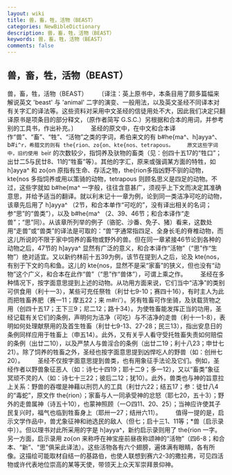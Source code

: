 ```yaml
---
layout: wiki
title: 兽，畜，牲，活物（BEAST）
categories: NewBibleDictionary
description: 兽，畜，牲，活物（BEAST）
keywords: 兽，畜，牲，活物（BEAST）
comments: false
---
```


## 兽，畜，牲，活物（BEAST）



兽，畜，牲，活物（BEAST）
　　〔译注：英上原书中，本条目用了颇多篇幅来解说英文 'beast' 与 'animal' 二字的演变、一般用法，以及英文圣经不同译本对有关字汇的译法等。这些资料对采用中文圣经的信徒用处不大，因此我们决定只翻译原书是项条目的部分释文，（原作者简写 G.S.C.）另根据和合本的用词，并参考别的工具书，作出补充。〕
　　圣经的原文中，在中文和合本译作“兽”、“畜”、“牲”、“活物”之类的字词，希伯来文的有 b#he{ma^、h]ayya^、b#`i^r，希腊文的则有 the{rion、zo{on、kte{nos、tetrapous。
　　原文这些字词中，旧约使用 be`ir 的次数较少，指饲养及驮物的畜类（见：创四十五17的“牲口”；出廿二5与民廿8、11的“牲畜”等）。其他的字汇，原来或强调某方面的特牲，如 h]ayya^ 和 zo{on 原指有生命、存活之物，the{rion多指凶野不驯的动物，kte{nos 多指饲养或用以策骑的动物，tetrapous 则顾名思义是四足的动物。不过，这些字就如 b#he{ma^ 一字般，往往含意甚广，须视乎上下文而决定其准确意思，并给予适当的翻译。就以利末记十一章为例，论到同一类洁净可吃的动物，该章先后用了 h]ayya^ （2节，和合本单作“可吃的”，没有译出相关的名词；参“思”的“兽类”），以及 b#he{ma^ （2、39、46节；和合本译作“走兽”；“思”同）。从该章所列举的例子（骆驼、沙番、免子、猪）看来，这数处用“走兽”或“兽类”的译法是可取的：“兽”字通常指四足、全身长毛的脊椎动物，而这儿所说的不限于家中饲养的畜物或野外的兽。但在同一章紧接46节论到各种的动物之后，47节的 h]ayya^ 显然有广泛的意义，和合本译作“活物”（“思”作“生物”）绝对适宜。又以新约林前十五39为例，该节在提到人之后，论及 kte{nos，有别于下文的鸟和鱼。这儿的 kte{nos，显然不是采“家畜”的狭义，但也没有“动物”这个广义，和合本在此作“兽”（“思”作“兽体”），可谓上乘之作。
　　圣经在多种情况下，按字面意思提到上述的动物。从功用方面来说，它们当中“洁净”的类别可供食用（利十一3），某些可充任祭牲（利廿七9-10；赛四十16），有时主人为此而把牲畜养肥（赛一11；摩五22；来 m#ri'）。另有牲畜可作坐骑，及驮载货物之用（创四十五17；王下三9；尼二12；路十34）。为使牲畜能发挥正当的功用，圣经记载有关它们的条例，声明何为洁净（可吃）与不洁净的走兽（利十一1-8），表明如何处理献祭用的及首生牲畜（利廿七9-13、27-28；民三13），指出安息日的条例同样应用于牲畜上（申五14）。此外，又有关乎人看守受托牲畜失责如何赔偿的条例（出廿二10），以及严禁人与兽淫合的条例（出廿二19；利十八23；申廿七21）。除了饲养的牲畜之外，圣经也按字面意思提到凶悍吃人的野兽（如：创卅七20）。
　　圣经不仅按字面意思提到兽类，也有用象征手法论及它们。例如，圣经作者以野兽象征恶人（如：诗七十四19；耶十二9；多一12），又以“畜类”象征冥顽不灵的人（如：诗七十三22；彼后二12；犹10）。此外，兽类也与神的旨意拉上关系：野兽的吞噬是神藉以刑罚人的工具（利廿六22；结五17；参：徒廿八4的“毒蛇”，原文作 the{rion）；家畜与人一同承受神的忿怒（耶七20，五十3）；野外的走兽属神（诗五十10），也蒙神照顾（一○四11、20、25）；当神应许使其子民复兴时，福气也临到牲畜身上（耶卅一27；结卅六11）。
　　值得一提的是，启示文学作品中，兽尤象征神和祂选民的敌人（但七；启十三1、11等；*兽〔启示录中〕）。但以理书对此所采用的字是 h]ayya^，新约启示录则用了 the{rion 一字。另一方面，启示录用 zo{on 来称呼在神宝座前昼夜称颂神的“活物”（四6-8；和合本、“新”、“思”俱采此译法）。这些活物各有六个翅膀，遍体满有眼睛，各有所像。这描绘可能取材自结一的基路伯，也使人联想到赛六2-3的撒拉弗，可见四活物或许代表地位崇高的某等天使，带领天上众天军崇拜景仰神。




